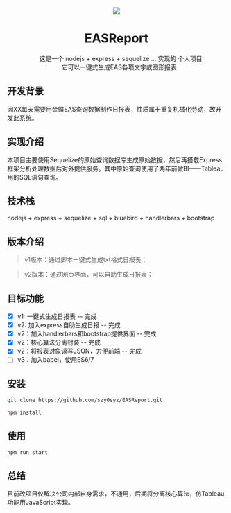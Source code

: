 <div align="center">
      <img src="http://ofx24fene.bkt.clouddn.com//img/2017/Kingdee-EAS.jpg">
  <h1>EASReport</h1>
  <p>  
      这是一个 nodejs + express + sequelize … 实现的 个人项目  <br/>
      它可以一键式生成EAS各项文字或图形报表
  <p>
</div>

## 开发背景

因XX每天需要用金蝶EAS查询数据制作日报表，性质属于重复机械化劳动，故开发此系统。

## 实现介绍

本项目主要使用Sequelize的原始查询数据库生成原始数据，然后再搭载Express框架分析处理数据后对外提供服务。其中原始查询使用了两年前做BI——Tableau用的SQL语句查询。

## 技术栈

nodejs + express + sequelize + sql + bluebird + handlerbars + bootstrap

## 版本介绍

> v1版本：通过脚本一键式生成txt格式日报表；

> v2版本：通过网页界面，可以自助生成日报表；

## 目标功能

- [x] v1: 一键式生成日报表 -- 完成
- [x] v2: 加入express自助生成日报 -- 完成
- [x] v2：加入handlerbars和bootstrap提供界面 -- 完成
- [x] v2：核心算法分离封装 -- 完成
- [x] v2：将报表对象读写JSON，方便前端 -- 完成
- [ ] v3：加入babel，使用ES6/7

## 安装

```bash
git clone https://github.com/szy0syz/EASReport.git

npm install
```

## 使用

```bash
npm run start
```

## 总结

目前改项目仅解决公司内部自身需求，不通用，后期将分离核心算法，仿Tableau功能用JavaScript实现。
